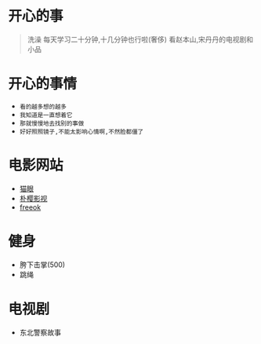 
# 开心的事
> 洗澡
> 每天学习二十分钟,十几分钟也行啦(奢侈)
> 看赵本山,宋丹丹的电视剧和小品

# 开心的事情
- `看的越多想的越多`
- `我知道是一直想着它`
- `那就慢慢地去找别的事做`
- `好好照照镜子,不能太影响心情啊,不然脸都僵了`

# 电影网站
- [猫眼](https://www.maoyan.com/)
- [朴樱影视](https://www.pyys.top/)
- [freeok](https://freeok.vip)

# 健身
- 胯下击掌(500)
- 跳绳

# 电视剧
- 东北警察故事


